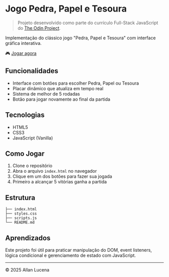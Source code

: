 # Jogo Pedra, Papel e Tesoura

> Projeto desenvolvido como parte do currículo Full-Stack JavaScript do [The Odin Project](https://www.theodinproject.com/).

Implementação do clássico jogo "Pedra, Papel e Tesoura" com interface gráfica interativa.

🎮 [Jogar agora](https://allanlucn.github.io/rock-paper-scissors/)

## Funcionalidades

- Interface com botões para escolher Pedra, Papel ou Tesoura
- Placar dinâmico que atualiza em tempo real
- Sistema de melhor de 5 rodadas
- Botão para jogar novamente ao final da partida

## Tecnologias

- HTML5
- CSS3
- JavaScript (Vanilla)

## Como Jogar

1. Clone o repositório
2. Abra o arquivo `index.html` no navegador
3. Clique em um dos botões para fazer sua jogada
4. Primeiro a alcançar 5 vitórias ganha a partida

## Estrutura

```
├── index.html
├── styles.css
├── scripts.js
└── README.md
```

## Aprendizados

Este projeto foi útil para praticar manipulação do DOM, event listeners, lógica condicional e gerenciamento de estado com JavaScript.

---

© 2025 Allan Lucena

